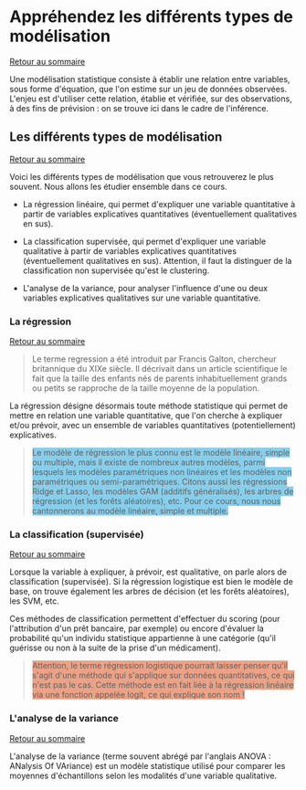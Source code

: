 #  Appréhendez les différents types de modélisation<a class="anchor" id="id1"></a>

[Retour au sommaire](#sommaire)

Une modélisation statistique consiste à établir une relation entre variables, sous forme d'équation, que l'on estime sur un jeu de données observées. L'enjeu est d'utiliser cette relation, établie et vérifiée, sur des observations, à des fins de prévision : on se trouve ici dans le cadre de l'inférence.

## Les différents types de modélisation<a class="anchor" id="id1_1"></a>

[Retour au sommaire](#sommaire)

Voici les différents types de modélisation que vous retrouverez le plus souvent. Nous allons les étudier ensemble dans ce cours.

* La régression linéaire, qui permet d'expliquer une variable quantitative à partir de variables explicatives quantitatives (éventuellement qualitatives en sus).

* La classification supervisée, qui permet d'expliquer une variable qualitative à partir de variables explicatives quantitatives (éventuellement qualitatives en sus). Attention, il faut la distinguer de la classification non supervisée qu'est le clustering. 

* L'analyse de la variance, pour analyser l'influence d'une ou deux variables explicatives qualitatives sur une variable quantitative.

### La régression<a class="anchor" id="id1_1_1"></a>

[Retour au sommaire](#sommaire)

> Le terme regression a été introduit par Francis Galton, chercheur britannique du XIXe siècle. Il décrivait dans un article scientifique le fait que la taille des enfants nés de parents inhabituellement grands ou petits se rapproche de la taille moyenne de la population.

La régression désigne désormais toute méthode statistique qui permet de mettre en relation une variable quantitative, que l'on cherche à expliquer et/ou prévoir, avec un ensemble de variables quantitatives (potentiellement) explicatives.

> <span style="background-color:Skyblue">Le modèle de régression le plus connu est le modèle linéaire, simple ou multiple, mais il existe de nombreux autres modèles, parmi lesquels les modèles paramétriques non linéaires et les modèles non paramétriques ou semi-paramétriques. Citons aussi les régressions Ridge et Lasso, les modèles GAM (additifs généralisés), les arbres de régression (et les forêts aléatoires), etc. Pour ce cours, nous nous cantonnerons au modèle linéaire, simple et multiple.</span>

### La classification (supervisée)<a class="anchor" id="id1_1_2"></a>

[Retour au sommaire](#sommaire)

Lorsque la variable à expliquer, à prévoir, est qualitative, on parle alors de classification (supervisée). Si la régression logistique est bien le modèle de base, on trouve également les arbres de décision (et les forêts aléatoires), les SVM, etc.

Ces méthodes de classification permettent d'effectuer du scoring (pour l'attribution d'un prêt bancaire, par exemple) ou encore d'évaluer la probabilité qu'un individu statistique appartienne à une catégorie (qu'il guérisse ou non à la suite de la prise d'un médicament).

> <span style="background-color:#EBA286">Attention, le terme régression logistique pourrait laisser penser qu'il s'agit d'une méthode qui s'applique sur données quantitatives, ce qui n'est pas le cas. Cette méthode est en fait liée à la régression linéaire via une fonction appelée logit, ce qui explique son nom !</span>

### L'analyse de la variance<a class="anchor" id="id1_1_3"></a>

[Retour au sommaire](#sommaire)

L'analyse de la variance (terme souvent abrégé par l'anglais ANOVA : ANalysis Of VAriance) est un modèle statistique utilisé pour comparer les moyennes d'échantillons selon les modalités d'une variable qualitative.